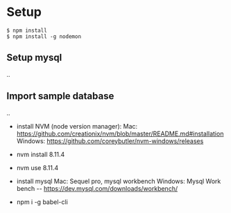 # Setup

```
$ npm install
$ npm install -g nodemon
```

## Setup mysql
..

## Import sample database
..


- install NVM (node version manager):
Mac: https://github.com/creationix/nvm/blob/master/README.md#installation
Windows: https://github.com/coreybutler/nvm-windows/releases

- nvm install 8.11.4
- nvm use 8.11.4



- install mysql
Mac: Sequel pro, mysql workbench
Windows: Mysql Work bench -- https://dev.mysql.com/downloads/workbench/


- npm i -g babel-cli

